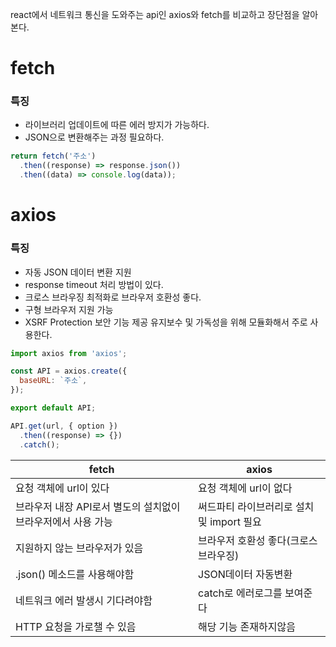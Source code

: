 react에서 네트워크 통신을 도와주는 api인 axios와 fetch를 비교하고 장단점을 알아본다.

# fetch

### 특징

- 라이브러리 업데이트에 따른 에러 방지가 가능하다.
- JSON으로 변환해주는 과정 필요하다.

```javascript
return fetch('주소')
  .then((response) => response.json())
  .then((data) => console.log(data));
```

# axios

### 특징

- 자동 JSON 데이터 변환 지원
- response timeout 처리 방법이 있다.
- 크로스 브라우징 최적화로 브라우저 호환성 좋다.
- 구형 브라우저 지원 가능
- XSRF Protection 보안 기능 제공
  유지보수 및 가독성을 위해 모듈화해서 주로 사용한다.

```javascript
import axios from 'axios';

const API = axios.create({
  baseURL: `주소`,
});

export default API;
```

```javascript
API.get(url, { option })
  .then((response) => {})
  .catch();
```

| fetch                                                        | axios                                     |
| ------------------------------------------------------------ | ----------------------------------------- |
| 요청 객체에 url이 있다                                       | 요청 객체에 url이 없다                    |
| 브라우저 내장 API로서 별도의 설치없이 브라우저에서 사용 가능 | 써드파티 라이브러리로 설치 및 import 필요 |
| 지원하지 않는 브라우저가 있음                                | 브라우저 호환성 좋다(크로스 브라우징)     |
| .json() 메소드를 사용해야함                                  | JSON데이터 자동변환                       |
| 네트워크 에러 발생시 기다려야함                              | catch로 에러로그를 보여준다               |
| HTTP 요청을 가로챌 수 있음                                   | 해당 기능 존재하지않음                    |
